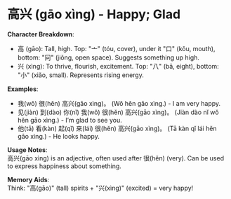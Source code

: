 # **高兴 (gāo xìng) - Happy; Glad**

**Character Breakdown**:  
- 高 (gāo): Tall, high. Top: "亠" (tóu, cover), under it "口" (kǒu, mouth), bottom: "冋" (jiǒng, open space). Suggests something up high.  
- 兴 (xìng): To thrive, flourish, excitement. Top: "八" (bā, eight), bottom: "小" (xiǎo, small). Represents rising energy.

**Examples**:  
- 我(wǒ) 很(hěn) 高兴(gāo xìng)。 (Wǒ hěn gāo xìng.) - I am very happy.  
- 见(jiàn) 到(dào) 你(nǐ) 我(wǒ) 很(hěn) 高兴(gāo xìng)。 (Jiàn dào nǐ wǒ hěn gāo xìng.) - I’m glad to see you.  
- 他(tā) 看(kàn) 起(qǐ) 来(lái) 很(hěn) 高兴(gāo xìng)。 (Tā kàn qǐ lái hěn gāo xìng.) - He looks happy.

**Usage Notes**:  
高兴(gāo xìng) is an adjective, often used after 很(hěn) (very). Can be used to express happiness about something.

**Memory Aids**:  
Think: "高(gāo)" (tall) spirits + "兴(xìng)" (excited) = very happy!